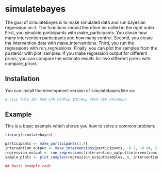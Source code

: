 
# simulatebayes

<!-- badges: start -->
<!-- badges: end -->

The goal of simulatebayes is to make simulated data and run bayesian regression on it. The functions should therefore be called in the right order. First, you simulate participants with make_participants. You chose how many intervention participants and how many control. Second, you create the intervention data with make_interventions. Third, you run the regressions with run_regressions. Finally, you can plot the samples from the posterior with plot_samples. If you make regression output for different priors, you can compare the estimate results for two different priors with compare_priors.

## Installation

You can install the development version of simulatebayes like so:

``` r
# FILL THIS IN! HOW CAN PEOPLE INSTALL YOUR DEV PACKAGE?
```

## Example

This is a basic example which shows you how to solve a common problem:

``` r
library(simulatebayes)

participants <- make_participants(3,4)
intervention_output <- make_interventions(participants, -0.1, -0.04, 2)
regression_output <- run_regressions(intervention_output$interventions, prior_type = 1)
sample_plots <- plot_samples(regression_output$samples, 0, intervention_output$Effect)

## basic example code
```


